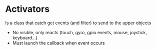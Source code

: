 # Activators

Is a class that catch get events (and filter) to send to the upper objects

+ No visible, only reacts (touch, gyro, gpio events, mouse, joystick, keyboard...)
+ Must launch the callback when event occurs
